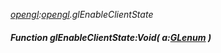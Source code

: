 _[opengl](../../modules/opengl/opengl-module.md):[opengl](../../modules/opengl/opengl-module.md).glEnableClientState_
##### Function glEnableClientState:Void( a:[GLenum](../../modules/opengl/opengl-glenum.md) )
